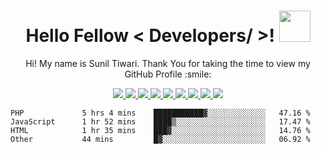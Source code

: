 <!-- <div align="center">
<img width="100%" height="300px" src="https://cdn.pixabay.com/photo/2016/11/30/20/44/computer-1873831_960_720.png" alt="cover" />
</div> -->
<h1 align="center"> Hello Fellow < Developers/ >! <img src = "https://raw.githubusercontent.com/MartinHeinz/MartinHeinz/master/wave.gif" width = 50px> </h1>
<div align="center" size='20px'> Hi! My name is Sunil Tiwari. Thank You for taking the time to view my GitHub Profile :smile: </div>
<!-- Social Section -->
<p align="center">

<p align="center">
  <a href= "https://github.com/tiwarisunil/">
    <img src="https://img.icons8.com/material-outlined/30/689d6a/source-code.png"/>
  </a>
  <a href= "https://www.linkedin.com/in/sunil-tiwari-swe/">
    <img src="https://img.icons8.com/material-outlined/30/689d6a/linkedin.png"/>
  </a>
  <a href= "https://twitter.com/_suniltiwari">
    <img src="https://img.icons8.com/material-outlined/30/689d6a/twitter.png"/>
  </a>
  <a href= "https://suniltiwari.dev">
    <img src="https://img.icons8.com/material-outlined/30/689d6a/geography.png"/>
  </a>
  <a href="https://www.buymeacoffee.com/suniltiwari">
    <img src="https://img.icons8.com/material-outlined/30/689d6a/cafe.png"/>
  </a>
  <a href="https://drive.google.com/file/d/1HWX1cHplaSt6nuXYtUGboEcIlbtBvsu4/view">
    <img src="https://img.icons8.com/material-outlined/30/689d6a/parse-from-clipboard.png"/>
  </a>
  <a href="mailto:contact@suniltiwari.dev">
    <img src="https://img.icons8.com/ios-glyphs/30/689d6a/physics.png"/>
  </a>
  <a href="https://tiwarisunil.medium.com">
    <img src="https://img.icons8.com/ios-filled/30/689d6a/medium-new.png"/>
  </a>
  <a href="https://stackoverflow.com/users/13657806/sunil-tiwari">
    <img src="https://img.icons8.com/metro/26/689d6a/stackoverflow.png"/>
  </a>

  
</p>

<!--START_SECTION:waka-->

```text
PHP             5 hrs 4 mins    ███████████▓░░░░░░░░░░░░░   47.16 %
JavaScript      1 hr 52 mins    ████▒░░░░░░░░░░░░░░░░░░░░   17.47 %
HTML            1 hr 35 mins    ███▓░░░░░░░░░░░░░░░░░░░░░   14.76 %
Other           44 mins         █▓░░░░░░░░░░░░░░░░░░░░░░░   06.92 %
```

<!--END_SECTION:waka-->
